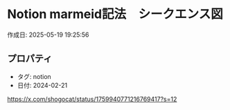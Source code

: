 # Notion marmeid記法　シークエンス図

作成日: 2025-05-19 19:25:56

## プロパティ

- タグ: notion
- 日付: 2024-02-21

https://x.com/shogocat/status/1759940771216769417?s=12
